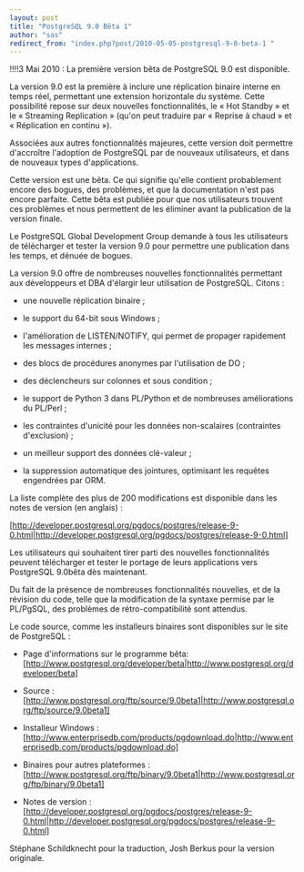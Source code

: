 ```yaml
---
layout: post
title: "PostgreSQL 9.0 Bêta 1"
author: "sas"
redirect_from: "index.php?post/2010-05-05-postgresql-9-0-beta-1 "
---
```





<!--more-->


!!!!3 Mai 2010 :  La première version bêta de PostgreSQL 9.0 est disponible.



La version 9.0 est la première à inclure une réplication binaire interne en temps réel, permettant une extension horizontale du système. Cette possibilité repose sur deux nouvelles fonctionnalités, le « Hot Standby » et le « Streaming Replication » (qu'on peut traduire par « Reprise à chaud » et « Réplication en continu »).



Associées aux autres fonctionnalités majeures, cette version doit permettre d'accroître l'adoption de PostgreSQL par de nouveaux utilisateurs, et dans de nouveaux types d'applications.



Cette version est une bêta. Ce qui signifie qu'elle contient probablement encore des bogues, des problèmes, et que la documentation n'est pas encore parfaite. Cette bêta est publiée pour que nos utilisateurs trouvent ces problèmes et nous permettent de les éliminer avant la publication de la version finale.



Le PostgreSQL Global Development Group demande à tous les utilisateurs de télécharger et tester la version 9.0 pour permettre une publication dans les temps, et dénuée de bogues.



La version 9.0 offre de nombreuses nouvelles fonctionnalités permettant aux développeurs et DBA d'élargir leur utilisation de PostgreSQL. Citons :



*  une nouvelle réplication binaire ;

* le support du 64-bit sous Windows ;

* l'amélioration de LISTEN/NOTIFY, qui permet de propager rapidement les messages internes ;

* des blocs de procédures anonymes par l'utilisation de DO ;

* des déclencheurs sur colonnes et sous condition ;

* le support de Python 3 dans PL/Python et de nombreuses améliorations du PL/Perl ;

* les contraintes d'unicité pour les données non-scalaires (contraintes d'exclusion) ;

* un meilleur support des données clé-valeur ;

* la suppression automatique des jointures, optimisant les requêtes engendrées par ORM.



La liste complète des plus de 200 modifications est disponible dans les notes de version (en anglais) :

[http://developer.postgresql.org/pgdocs/postgres/release-9-0.html|http://developer.postgresql.org/pgdocs/postgres/release-9-0.html]



Les utilisateurs qui souhaitent tirer parti des nouvelles fonctionnalités peuvent télécharger et tester le portage de leurs applications vers PostgreSQL 9.0bêta dès maintenant.



Du fait de la présence de nombreuses fonctionnalités nouvelles, et de la révision du code, telle que la modification de la syntaxe permise par le PL/PgSQL, des problèmes de rétro-compatibilité sont attendus.



Le code source, comme les installeurs binaires sont disponibles sur le site de PostgreSQL :



* Page d'informations sur le programme bêta: [http://www.postgresql.org/developer/beta|http://www.postgresql.org/developer/beta]

* Source : [http://www.postgresql.org/ftp/source/9.0beta1|http://www.postgresql.org/ftp/source/9.0beta1]

* Installeur Windows : [http://www.enterprisedb.com/products/pgdownload.do|http://www.enterprisedb.com/products/pgdownload.do] 

* Binaires pour autres plateformes : [http://www.postgresql.org/ftp/binary/9.0beta1|http://www.postgresql.org/ftp/binary/9.0beta1]

* Notes de version : [http://developer.postgresql.org/pgdocs/postgres/release-9-0.html|http://developer.postgresql.org/pgdocs/postgres/release-9-0.html]



Stéphane Schildknecht pour la traduction, Josh Berkus pour la version originale.